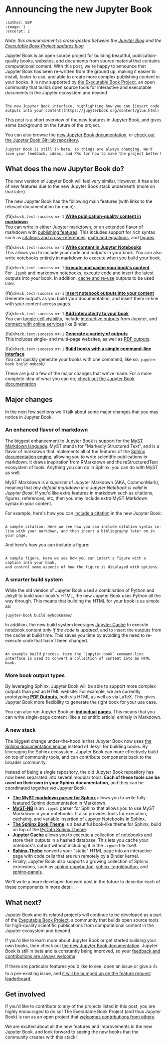 # Announcing the new Jupyter Book

```{post} 2020-08-07
:author: EBP
:image: 1
:excerpt: 2
```

*Note: this announcement is cross-posted between the [Jupyter Blog](https://blog.jupyter.org) and the [Executable Book Project updates blog](https://executablebooks.org/en/latest/blog)*

Jupyter Book is an open source project for building beautiful, publication-quality books, websites, and documents from source material that contains computational content. With this post, we're happy to announce that Jupyter Book has been re-written from the ground up, making it easier to install, faster to use, and able to create more complex publishing content in your books. It is now supported by [the Executable Book Project](https://executablebooks.org/en/latest/), an open community that builds open source tools for interactive and executable documents in the Jupyter ecosystem and beyond.

```{figure} images/jb-ui.png

The new Jupyter Book interface, highlighting how you can [insert code outputs into your content](https://jupyterbook.org/content/glue.html)
```

This post is a short overview of the new features in Jupyter Book, and gives some background on the future of the project.

You can also browse the [new Jupyter Book documentation](https://jupyterbook.org), or [check out the Jupyter Book GitHub repository](https://github.com/executablebooks/jupyter-book).

```{note}
Jupyter Book is still in beta, so things are always changing. We'd love your feedback, ideas, and PRs for how to make the project better!
```

## What does the new Jupyter Book do?

The new version of Jupyter Book will feel very similar. However, it has a lot of new features due to the new Jupyter Book stack underneath (more on that later).

The new Jupyter Book has the following main features (with links to the relevant documentation for each):

{fa}`check,text-success mr-1` **[Write publication-quality content in markdown](https://jupyterbook.org/content-types/markdown)**<br />
You can write in either Jupyter markdown, or an extended flavor of markdown with [publishing features](https://jupyterbook.org/content/myst).
This includes support for rich syntax such as [citations and cross-references](https://jupyterbook.org/content/citations), [math and equations](https://jupyterbook.org/content/math), and [figures](https://jupyterbook.org/content/figures).

{fa}`check,text-success mr-1` **[Write content in Jupyter Notebooks](https://jupyterbook.org/content-types/notebooks)**<br />
This allows you to include your code and outputs in your book.
You can also write notebooks [entirely in markdown](https://jupyterbook.org/content-types/myst-notebooks) to execute when you build your book.

{fa}`check,text-success mr-1` **[Execute and cache your book's content](https://jupyterbook.org/content/execute)**<br />
For `.ipynb` and markdown notebooks, execute code and insert the latest outputs into your book.
In addition, [cache and re-use](https://jupyterbook.org/content/execute.html#cacheing-the-notebook-execution) outputs to be used later.

{fa}`check,text-success mr-1` **[Insert notebook outputs into your content](https://jupyterbook.org/content/glue)**<br />
Generate outputs as you build your documentation, and insert them in-line with your content across pages.

{fa}`check,text-success mr-1` **[Add interactivity to your book](https://jupyterbook.org/interactive/launchbuttons)**<br />
You can [toggle cell visibility](https://jupyterbook.org/interactive/hiding), include [interactive outputs](https://jupyterbook.org/interactive/interactive) from Jupyter, and [connect with online services](https://jupyterbook.org/interactive/launchbuttons) like Binder.

{fa}`check,text-success mr-1` **[Generate a variety of outputs](https://jupyterbook.org/start/build)**<br />
This includes single- and multi-page websites, as well as [PDF outputs](https://jupyterbook.org/advanced/pdf).

{fa}`check,text-success mr-1` **[Build books with a simple command-line interface](https://jupyterbook.org/reference/cli)**<br />
You can quickly generate your books with one command, like so: `jupyter-book build mybook/`

These are just a few of the major changes that we've made. For a more complete idea of what you can do, [check out the Jupyter Book documentation](https://jupyterbook.org)

## Major changes

In the next few sections we'll talk about some major changes that you may notice in Jupyter Book.

### An enhanced flavor of markdown

The biggest enhancement to Jupyter Book is support for the [MyST Markdown language](https://myst-parser.readthedocs.io/en/latest/). MyST stands for "Markedly Structured Text", and is a flavor of markdown that implements all of the features of the [Sphinx documentation engine](http://www.sphinx-doc.org/), allowing you to write scientific publications in markdown. It draws inspiration from RMarkdown and the reStructuredText ecosystem of tools. Anything you can do in Sphinx, you can do with MyST as well.

MyST Markdown is a *superset* of Jupyter Markdown (AKA, CommonMark), meaning that *any default markdown in a Jupyter Notebook is valid in Jupyter Book*. If you'd like extra features in markdown such as citations, figures, references, etc, then you may include extra MyST Markdown syntax in your content.

For example, here's how you can [include a citation](https://jupyterbook.org/content/citations.html) in the new Jupyter Book:

```{figure} images/citation-example.png

A sample citation. Here we see how you can include citation syntax in-line with your markdown, and then insert a bibliography later on in your page.
```

And here's how you can include a figure:

```{figure} images/figure-example.png

A sample figure. Here we see how you can insert a figure with a caption into your book,
and control some aspects of how the figure is displayed with options.
```

### A smarter build system

While the old version of Jupyter Book used a combination of Python and Jekyll to build your book's HTML, the new Jupyter Book uses Python all the way through. This means that building the HTML for your book is as simple as:

```
jupyter-book build mybookname/
```

In addition, the new build system leverages [Jupyter Cache](https://jupyter-cache.readthedocs.io/) to execute notebook content *only if the code is updated*, and to insert the outputs from the cache at build time. This saves you time by avoiding the need to re-execute code that hasn't been changed.

```{figure} images/build-process.gif

An example build process. Here the `jupyter-book` command-line interface is used to convert a collection of content into an HTML book.
```

### More book output types

By leveraging Sphinx, Jupyter Book will be able to support more complex outputs than *just* an HTML website.
For example, we are currently prototyping **[PDF Outputs](https://jupyterbook.org/advanced/pdf.html)**, both via HTML as well as via LaTeX.
This gives Jupyter Book more flexibility to generate the right book for your use case.

You can also run Jupyter Book on **[individual pages](https://jupyterbook.org/start/build.html#build-a-standalone-page)**. This means that you can write single-page content (like a scientific article) entirely in Markdown.

### A new stack

The biggest change under-the-hood is that Jupyter Book now uses [the Sphinx documentation engine](https://www.sphinx-doc.org/en/master/) instead of Jekyll for building books. By leveraging the Sphinx ecosystem, Jupyter Book can more effectively build on top of community tools, and can contribute components back to the broader community.

Instead of being a single repository, the old Jupyter Book repository has now been separated into several modular tools.
**Each of these tools can be used on their own in your Sphinx documentation**, and they can be coordinated together *via* Jupyter Book:

* **[The MyST markdown parser for Sphinx](https://myst-parser.readthedocs.io/en/latest/)** allows you to write fully-featured Sphinx documentation in Markdown.
* **[MyST-NB](https://myst-nb.readthedocs.io/en/latest/)** is an `.ipynb` parser for Sphinx that allows you to use MyST Markdown in your notebooks. It also provides tools for execution, cacheing, and variable insertion of Jupyter Notebooks in Sphinx.
* **[The Sphinx Book Theme](https://myst-nb.readthedocs.io/en/latest/)** is a beautiful book-like theme for Sphinx, build on top of the [PyData Sphinx Theme](https://pydata-sphinx-theme.readthedocs.io/en/latest/).
* **[Jupyter Cache](https://jupyter-cache.readthedocs.io/en/latest/)** allows you to execute a collection of notebooks and store their outputs in a hashed database. This lets you cache your notebook's output without including it in the `.ipynb` file itself.
* **[Sphinx-Thebe](https://sphinx-thebe.readthedocs.io/en/latest/)** converts your "static" HTML page into an interactive page with code cells that are run remotely by a Binder kernel.
* Finally, Jupyter Book also supports a growing collection of Sphinx extensions, such as [sphinx-copybutton](https://sphinx-copybutton.readthedocs.io/en/latest/), [sphinx-togglebutton](https://sphinx-togglebutton.readthedocs.io/), and [sphinx-panels](https://sphinx-panels.readthedocs.io/en/latest/?badge=latest).

We'll write a more developer-focused post in the future to describe each of these components in more detail.

## What next?

Jupyter Book and its related projects will continue to be developed as a part of the [Executable Book Project](https://executablebooks.org), a community that builds open source tools for high-quality scientific publications from computational content in the Jupyter ecosystem and beyond.

If you'd like to learn more about Jupyter Book or get started building your own books, then check out [the new Jupyter Book documentation](https://jupyterbook.org). Jupyter Book is still in beta and is constantly being improved, so your [feedback and contributions are always welcome](https://github.com/executablebooks/jupyter-book/issues/new/choose).

If there are particular features you'd like to see, open an issue or give a 👍 to a pre-existing issue, and [it will be bumped up on the feature request leaderboard](https://executablebooks.org/en/latest/feature-vote.html).

## Get involved

If you'd like to contribute to any of the projects listed in this post, you are highly encouraged to do so! The Executable Book Project (and thus Jupyter Book) is run as an open project that [welcomes contributions from others](https://executablebooks.org/en/latest/contributing.html).

We are excited about all the new features and improvements in the new Jupyter Book, and look forward to seeing the new books that the community creates with this stack!
